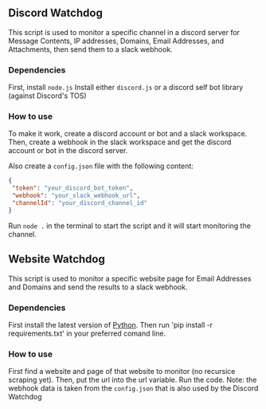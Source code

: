 ## Discord Watchdog
 This script is used to monitor a specific channel in a discord server for Message Contents, IP addresses, Domains, Email Addresses, and Attachments, then send them to a slack webhook.
### Dependencies
 First, install `node.js`
 Install either `discord.js` or a discord self bot library (against Discord's TOS)
### How to use
 To make it work, create a discord account or bot and a slack workspace.
 Then, create a webhook in the slack workspace and get the discord account or bot in the discord server.

 Also create a `config.json` file with the following content:
 ```json
 {
  "token": "your_discord_bot_token",
  "webhook": "your_slack_webhook_url",
  "channelId": "your_discord_channel_id"
 }
 ```

 Run `node .` in the terminal to start the script and it will start monitoring the channel.

 ## Website Watchdog
 This script is used to monitor a specific website page for Email Addresses and Domains and send the results to a slack webhook.
 ### Dependencies
 First install the latest version of [Python](https://www.python.org/).
 Then run 'pip install -r requirements.txt' in your preferred comand line.
 ### How to use
 First find a website and page of that website to monitor (no recursice scraping yet).
 Then, put the url into the url variable.
 Run the code.
 Note: the webhook data is taken from the `config.json` that is also used by the Discord Watchdog